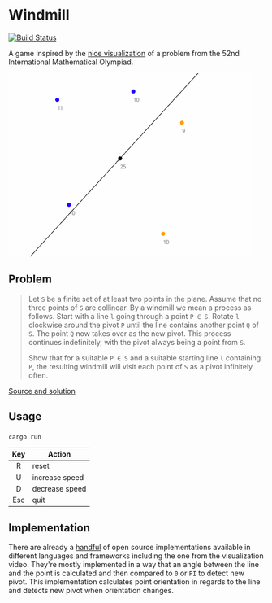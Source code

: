 # Windmill

[![Build Status](https://travis-ci.org/dlalic/windmill.svg?branch=master)](https://travis-ci.org/dlalic/windmill)

A game inspired by the [nice visualization](https://www.youtube.com/watch?v=M64HUIJFTZM) of a problem from the 52nd International
Mathematical Olympiad.

![](assets/windmill.gif)

## Problem

> Let `S` be a finite set of at least two points in the plane. Assume that no three points of `S` are
> collinear. By a windmill we mean a process as follows. Start with a line `l` going through a
> point `P ∈ S`. Rotate `l` clockwise around the pivot `P` until the line contains another point `Q`
> of `S`. The point `Q` now takes over as the new pivot. This process continues indefinitely, with
> the pivot always being a point from `S`.
> 
> Show that for a suitable `P ∈ S` and a suitable starting line `l` containing `P`, the resulting
> windmill will visit each point of `S` as a pivot infinitely often.

[Source and solution](https://www.imo-official.org/problems/IMO2011SL.pdf)

## Usage

`cargo run`


| Key | Action |
| :---: | --- |
| R | reset |
| U | increase speed |
| D | decrease speed |
| Esc | quit |

## Implementation

There are already a [handful](https://github.com/search?q=windmill+imo&type=Repositories) of open source implementations available in different languages and frameworks including the one from the visualization video. They're mostly implemented in a way that an angle between the line and the point is calculated and then compared to `0` or `PI` to detect new pivot. This implementation calculates point orientation in regards to the line and detects new pivot when orientation changes.